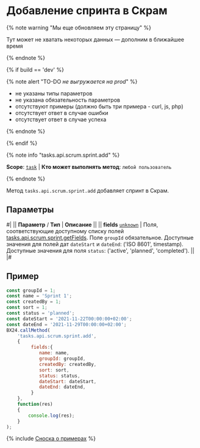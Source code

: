 # Добавление спринта в Скрам

{% note warning "Мы еще обновляем эту страницу" %}

Тут может не хватать некоторых данных — дополним в ближайшее время

{% endnote %}

{% if build == 'dev' %}

{% note alert "TO-DO _не выгружается на prod_" %}

- не указаны типы параметров
- не указана обязательность параметров
- отсутствуют примеры (должно быть три примера - curl, js, php)
- отсутствует ответ в случае ошибки
- отсутствует ответ в случае успеха
 
{% endnote %}

{% endif %}

{% note info "tasks.api.scrum.sprint.add" %}

**Scope**: [`task`](../../../scopes/permissions.md) | **Кто может выполнять метод**: `любой пользователь`

{% endnote %}

Метод `tasks.api.scrum.sprint.add` добавляет спринт в Скрам.

## Параметры

#|
|| **Параметр** / **Тип** | **Описание** ||
|| **fields**
[`unknown`](../../../data-types.md) | Поля, соответствующие доступному списку полей [tasks.api.scrum.sprint.getFields](./tasks-api-scrum-sprint-get-fields.md).
Поле `groupId` обязательное. 
Доступные значения для полей дат `dateStart` и `dateEnd`: ('ISO 8601', timestamp). 
Доступные значения для поля `status`: ('active', 'planned', 'completed'). ||
|#

## Пример

```js
const groupId = 1;
const name = 'Sprint 1';
const createdBy = 1;
const sort = 1;
const status = 'planned';
const dateStart = '2021-11-22T00:00:00+02:00';
const dateEnd = '2021-11-29T00:00:00+02:00';
BX24.callMethod(
    'tasks.api.scrum.sprint.add',
    {
         fields:{
            name: name,
            groupId: groupId,
            createdBy: createdBy,
            sort: sort,
            status: status,
            dateStart: dateStart,
            dateEnd: dateEnd,
         }
    },
    function(res)
    {
        console.log(res);
    }
);
```

{% include [Сноска о примерах](../../../../_includes/examples.md) %}